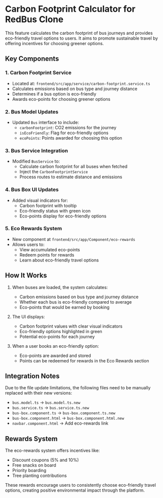 # Carbon Footprint Calculator for RedBus Clone

This feature calculates the carbon footprint of bus journeys and provides eco-friendly travel options to users. It aims to promote sustainable travel by offering incentives for choosing greener options.

## Key Components

### 1. Carbon Footprint Service
- Located at: `frontend/src/app/service/carbon-footprint.service.ts`
- Calculates emissions based on bus type and journey distance
- Determines if a bus option is eco-friendly
- Awards eco-points for choosing greener options

### 2. Bus Model Updates
- Updated `Bus` interface to include:
  - `carbonFootprint`: CO2 emissions for the journey
  - `isEcoFriendly`: Flag for eco-friendly options
  - `ecoPoints`: Points awarded for choosing this option

### 3. Bus Service Integration
- Modified `BusService` to:
  - Calculate carbon footprint for all buses when fetched
  - Inject the `CarbonFootprintService`
  - Process routes to estimate distance and emissions

### 4. Bus Box UI Updates
- Added visual indicators for:
  - Carbon footprint with tooltip
  - Eco-friendly status with green icon
  - Eco-points display for eco-friendly options

### 5. Eco Rewards System
- New component at `frontend/src/app/Component/eco-rewards`
- Allows users to:
  - View accumulated eco-points
  - Redeem points for rewards
  - Learn about eco-friendly travel options

## How It Works

1. When buses are loaded, the system calculates:
   - Carbon emissions based on bus type and journey distance
   - Whether each bus is eco-friendly compared to average
   - Eco-points that would be earned by booking

2. The UI displays:
   - Carbon footprint values with clear visual indicators
   - Eco-friendly options highlighted in green
   - Potential eco-points for each journey

3. When a user books an eco-friendly option:
   - Eco-points are awarded and stored
   - Points can be redeemed for rewards in the Eco Rewards section

## Integration Notes

Due to the file update limitations, the following files need to be manually replaced with their new versions:
- `bus.model.ts` → `bus.model.ts.new`
- `bus.service.ts` → `bus.service.ts.new`
- `bus-box.component.ts` → `bus-box.component.ts.new`
- `bus-box.component.html` → `bus-box.component.html.new`
- `navbar.component.html` → Add eco-rewards link

## Rewards System

The eco-rewards system offers incentives like:
- Discount coupons (5% and 10%)
- Free snacks on board
- Priority boarding
- Tree planting contributions

These rewards encourage users to consistently choose eco-friendly travel options, creating positive environmental impact through the platform.